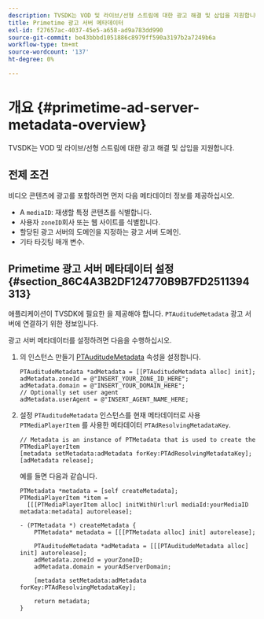 ```yaml
---
description: TVSDK는 VOD 및 라이브/선형 스트림에 대한 광고 해결 및 삽입을 지원합니다.
title: Primetime 광고 서버 메타데이터
exl-id: f27657ac-4037-45e5-a658-ad9a783dd990
source-git-commit: be43bbbd1051886c8979ff590a3197b2a7249b6a
workflow-type: tm+mt
source-wordcount: '137'
ht-degree: 0%

---
```


# 개요 {#primetime-ad-server-metadata-overview}

TVSDK는 VOD 및 라이브/선형 스트림에 대한 광고 해결 및 삽입을 지원합니다.

## 전제 조건

비디오 콘텐츠에 광고를 포함하려면 먼저 다음 메타데이터 정보를 제공하십시오.

* A `mediaID`: 재생할 특정 콘텐츠를 식별합니다.
* 사용자 `zoneID`회사 또는 웹 사이트를 식별합니다.
* 할당된 광고 서버의 도메인을 지정하는 광고 서버 도메인.
* 기타 타깃팅 매개 변수.

## Primetime 광고 서버 메타데이터 설정 {#section_86C4A3B2DF124770B9B7FD2511394313}

애플리케이션이 TVSDK에 필요한 을 제공해야 합니다. `PTAuditudeMetadata` 광고 서버에 연결하기 위한 정보입니다.

광고 서버 메타데이터를 설정하려면 다음을 수행하십시오.

1. 의 인스턴스 만들기 [PTAuditudeMetadata](https://help.adobe.com/en_US/primetime/api/psdk/appledoc/Classes/PTAuditudeMetadata.html) 속성을 설정합니다.

   ```
   PTAuditudeMetadata *adMetadata = [[PTAuditudeMetadata alloc] init];  
   adMetadata.zoneId = @"INSERT_YOUR_ZONE_ID_HERE"; 
   adMetadata.domain = @"INSERT_YOUR_DOMAIN_HERE"; 
   // Optionally set user agent 
   adMetadata.userAgent = @"INSERT_AGENT_NAME_HERE; 
   ```

1. 설정 `PTAuditudeMetadata` 인스턴스를 현재 메타데이터로 사용 `PTMediaPlayerItem` 를 사용한 메타데이터 `PTAdResolvingMetadataKey`.

   ```
   // Metadata is an instance of PTMetadata that is used to create the PTMediaPlayerItem 
   [metadata setMetadata:adMetadata forKey:PTAdResolvingMetadataKey];  
   [adMetadata release];
   ```

   예를 들면 다음과 같습니다.

   ```
   PTMetadata *metadata = [self createMetadata]; 
   PTMediaPlayerItem *item =  
     [[[PTMediaPlayerItem alloc] initWithUrl:url mediaId:yourMediaID metadata:metadata] autorelease]; 
   
   - (PTMetadata *) createMetadata { 
       PTMetadata* metadata = [[[PTMetadata alloc] init] autorelease]; 
   
       PTAuditudeMetadata *adMetadata = [[[PTAuditudeMetadata alloc] init] autorelease];  
       adMetadata.zoneId = yourZoneID; 
       adMetadata.domain = yourAdServerDomain; 
   
       [metadata setMetadata:adMetadata forKey:PTAdResolvingMetadataKey]; 
   
       return metadata; 
   }
   ```
